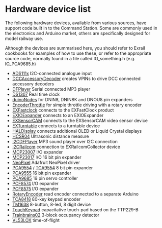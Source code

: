 # Hardware device list

The following hardware devices, available from various sources, have support code built in to the Command Station. Some are commonly used in the electronics and Arduino market, others are specifically designed for model railway use.

Although the devices are summarised here, you should refer to Exrail cookbooks for examples of how to use these, or refer to the appropriate source code, normally found in a file called IO_something.h (e.g. IO_PCA9685.h)

* [ADS111x](?ADS111x) I2C-connected analogue input
* [DCCAccessoryDecoder](?DCCAccessoryDecoder) creates VPINs to drive DCC connected accessory decoders
* [DFPlayer](?DFPlayer) Serial connected MP3 player
* [DS1307](?DS1307) Real time clock
* [duinoNodes](?duinoNodes) for DNIN8, DNIN8K and DNOU8 pin expanders
* [EncoderThrottle](?EncoderThrottle) for simple throttle driving with a rotary encoder
* [EXFastclock](?EXFastclock) connects to the EXFastClock product
* [EXIOExpander](?EXIOExpander) connects to an EXIOExpander 
* [EXSensorCAM](?EXSensorCAM) connects to the EXSensorCAM video sensor device
* [EXTurntable](?EXTurntable) connects to a  turntable device
* [HALDisplay](?HALDisplay) connects additional OLED or Liquid Crystal displays
* [HCSR04](?HCSR04) Ultrasonic distance measure
* [I2CDFPlayer](?I2CDFPlayer)  MP3 sound player over I2C connection
* [I2CRailcom](?I2CRailcom) connection to EXRailcomCollector device
* [MCP23007](?MCP23007) I/O expander
* [MCP23017](?MCP23017) I/O 16 bit pin expander
* [NeoPixel](?NeoPixel) Adafruit NeoPixel driver
* [PCA9554](?PCA9554) / [TCA9554](?TCA9554) 8 bit pin expander
* [PCA9555](?PCA9555)  16 bit pin expander
* [PCA9685](?PCA9685) 16 pin servo controller
* [PCF8574](?PCF8574) I/O expander
* [PCF8575](?PCF8575) I/O expander
* [RotaryEncoder](?RotaryEncoder) read encoder connected to a separate Arduino
* [TCA8418](?TCA8418) 80-key keypad encoder
* [TM1638](?TM1638)  8-button, 8-led, 8 digit device
* [TouchKeypad](?TouchKeypad) capacitative touch-pad based on the TTP229-B
* [Trainbrains02](?Trainbrains02) 3-block occupancy detector
* [VL53LOX](?VL53LOX) time-of-flight





